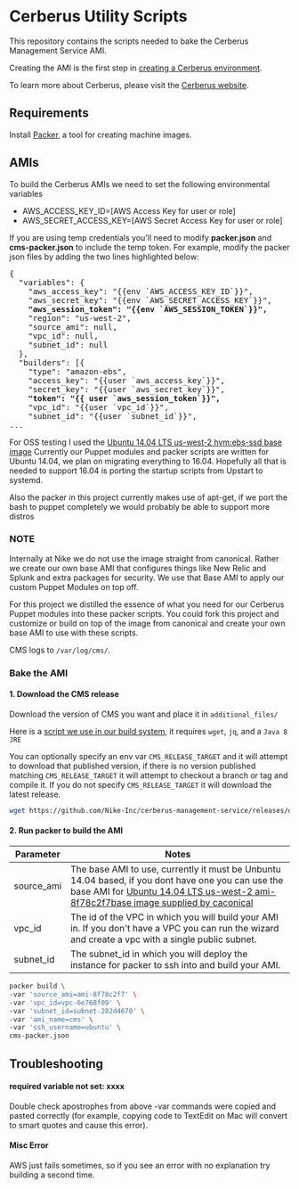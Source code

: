 # Cerberus Utility Scripts

This repository contains the scripts needed to bake the Cerberus Management Service AMI.

Creating the AMI is the first step in [creating a Cerberus environment](http://engineering.nike.com/cerberus/docs/administration-guide/creating-an-environment).

To learn more about Cerberus, please visit the [Cerberus website](http://engineering.nike.com/cerberus/).

## Requirements

Install [Packer](https://www.packer.io/docs/installation.html), a tool for creating machine images.

## AMIs

To build the Cerberus AMIs we need to set the following environmental variables

- AWS_ACCESS_KEY_ID=[AWS Access Key for user or role]
- AWS_SECRET_ACCESS_KEY=[AWS Secret Access Key for user or role]

If you are using temp credentials you'll need to modify **packer.json** and **cms-packer.json** to include the temp 
token. For example, modify the packer json files by adding the two lines highlighted below:

<pre>
{
  "variables": {
    "aws_access_key": "{{env `AWS_ACCESS_KEY_ID`}}",
    "aws_secret_key": "{{env `AWS_SECRET_ACCESS_KEY`}}",
    <b>"aws_session_token": "{{env `AWS_SESSION_TOKEN`}}",</b>
    "region": "us-west-2",
    "source_ami": null,
    "vpc_id": null,
    "subnet_id": null
  },
  "builders": [{
    "type": "amazon-ebs",
    "access_key": "{{user `aws_access_key`}}",
    "secret_key": "{{user `aws_secret_key`}}",
    <b>"token": "{{ user `aws_session_token`}}",</b>
    "vpc_id": "{{user `vpc_id`}}",
    "subnet_id": "{{user `subnet_id`}}",
...
</pre>

For OSS testing I used the [Ubuntu 14.04 LTS us-west-2 hvm:ebs-ssd base image](https://cloud-images.ubuntu.com/locator/ec2/)
Currently our Puppet modules and packer scripts are written for Ubuntu 14.04, we plan on migrating everything to 16.04.
Hopefully all that is needed to support 16.04 is porting the startup scripts from Upstart to systemd.

Also the packer in this project currently makes use of apt-get, if we port the bash to puppet completely we would
probably be able to support more distros

### NOTE
Internally at Nike we do not use the image straight from canonical. Rather we create our own base AMI that configures
things like New Relic and Splunk and extra packages for security. We use that Base AMI to apply our custom Puppet Modules on top off.

For this project we distilled the essence of what you need for our Cerberus Puppet modules into these packer scripts.
You could fork this project and customize or build on top of the image from canonical and create your own base AMI to
use with these scripts.

CMS logs to `/var/log/cms/`.

### Bake the AMI

#### 1. Download the CMS release 

Download the version of CMS you want and place it in `additional_files/`

Here is a [script we use in our build system](https://gist.github.com/anonymous/2d2155fdcfc2d92ce84db354dae736ee), it requires `wget`, `jq`, and a `Java 8 JRE`

You can optionally specify an env var `CMS_RELEASE_TARGET` and it will attempt to download that published version, if there is no version published matching `CMS_RELEASE_TARGET` it will attempt to checkout a branch or tag and compile it. 
If you do not specify `CMS_RELEASE_TARGET` it will download the latest release.

```bash
wget https://github.com/Nike-Inc/cerberus-management-service/releases/download/v3.10.0/cms.jar -O additional_files/cms.jar
```

#### 2. Run packer to build the AMI

Parameter          | Notes
-------------------|-------
source_ami         | The base AMI to use, currently it must be Unbuntu 14.04 based, if you dont have one you can use the base AMI for [Ubuntu 14.04 LTS us-west-2 ami-8f78c2f7base image supplied by caconical](https://cloud-images.ubuntu.com/locator/ec2/)
vpc_id             | The id of the VPC in which you will build your AMI in. If you don't have a VPC you can run the wizard and create a vpc with a single public subnet.
subnet_id          | The subnet_id in which you will deploy the instance for packer to ssh into and build your AMI.

```bash
packer build \
-var 'source_ami=ami-8f78c2f7' \
-var 'vpc_id=vpc-6e768f09' \
-var 'subnet_id=subnet-282d4670' \
-var 'ami_name=cms' \
-var 'ssh_username=ubuntu' \
cms-packer.json
```

## Troubleshooting

#### required variable not set: xxxx

Double check apostrophes from above -var commands were copied and pasted correctly (for example, copying code to
TextEdit on Mac will convert to smart quotes and cause this error).

#### Misc Error

AWS just fails sometimes, so if you see an error with no explanation try building a second time.
